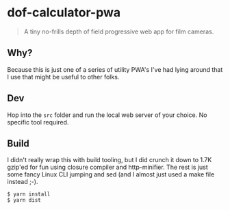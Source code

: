 # dof-calculator-pwa
> A tiny no-frills depth of field progressive web app for film cameras.

## Why?

Because this is just one of a series of utility PWA's I've had lying around that I use that might be useful to other folks.

## Dev

Hop into the `src` folder and run the local web server of your choice. No specific tool required.

## Build

I didn't really wrap this with build tooling, but I did crunch it down to 1.7K gzip'ed for fun using closure compiler and http-minifier. The rest is just some fancy Linux CLI jumping and sed (and I almost just used a make file instead ;-).

```
$ yarn install
$ yarn dist
```
